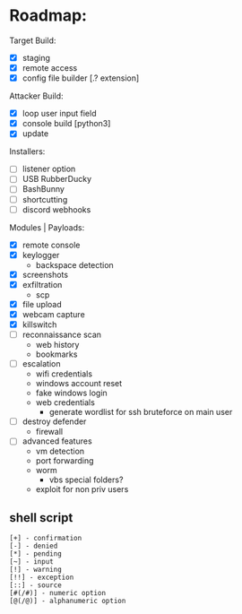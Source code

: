 # Roadmap:
Target Build:
- [x] staging
- [x] remote access
- [x] config file builder [.? extension]

Attacker Build:
- [x] loop user input field
- [x] console build [python3]
- [x] update

Installers:
- [ ] listener option
- [ ] USB RubberDucky
- [ ] BashBunny
- [ ] shortcutting
- [ ] discord webhooks

Modules | Payloads:
- [x] remote console
- [x] keylogger
	- backspace detection
- [x] screenshots
- [x] exfiltration
	- scp
- [x] file upload
- [x] webcam capture
- [x] killswitch
- [ ] reconnaissance scan
	- web history
	- bookmarks
- [ ] escalation
	- wifi credentials
	- windows account reset
	- fake windows login
	- web credentials
		- generate wordlist for ssh bruteforce on main user
- [ ] destroy defender
	- firewall
- [ ] advanced features
	- vm detection
	- port forwarding
	- worm
		- vbs special folders?
	- exploit for non priv users

## shell script
```
[+] - confirmation
[-] - denied
[*] - pending
[~] - input
[!] - warning
[!!] - exception
[::] - source
[#(/#)] - numeric option
[@(/@)] - alphanumeric option
```